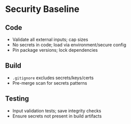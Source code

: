 # Security Baseline

## Code
- Validate all external inputs; cap sizes
- No secrets in code; load via environment/secure config
- Pin package versions; lock dependencies

## Build
- `.gitignore` excludes secrets/keys/certs
- Pre-merge scan for secrets patterns

## Testing
- Input validation tests; save integrity checks
- Ensure secrets not present in build artifacts

